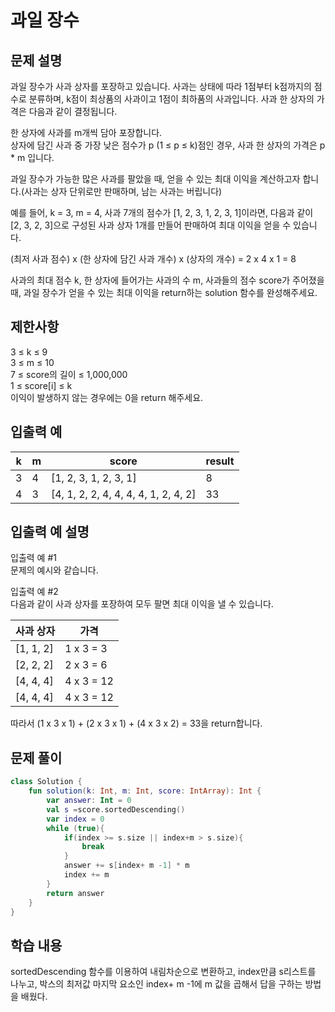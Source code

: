 # 과일 장수
## 문제 설명
과일 장수가 사과 상자를 포장하고 있습니다. 사과는 상태에 따라 1점부터 k점까지의 점수로 분류하며, k점이 최상품의 사과이고 1점이 최하품의 사과입니다. 사과 한 상자의 가격은 다음과 같이 결정됩니다.

한 상자에 사과를 m개씩 담아 포장합니다.     
상자에 담긴 사과 중 가장 낮은 점수가 p (1 ≤ p ≤ k)점인 경우, 사과 한 상자의 가격은 p * m 입니다.     

과일 장수가 가능한 많은 사과를 팔았을 때, 얻을 수 있는 최대 이익을 계산하고자 합니다.(사과는 상자 단위로만 판매하며, 남는 사과는 버립니다)      

예를 들어, k = 3, m = 4, 사과 7개의 점수가 [1, 2, 3, 1, 2, 3, 1]이라면, 다음과 같이 [2, 3, 2, 3]으로 구성된 사과 상자 1개를 만들어 판매하여 최대 이익을 얻을 수 있습니다.

(최저 사과 점수) x (한 상자에 담긴 사과 개수) x (상자의 개수) = 2 x 4 x 1 = 8    

사과의 최대 점수 k, 한 상자에 들어가는 사과의 수 m, 사과들의 점수 score가 주어졌을 때, 과일 장수가 얻을 수 있는 최대 이익을 return하는 solution 함수를 완성해주세요.

## 제한사항
3 ≤ k ≤ 9   
3 ≤ m ≤ 10   
7 ≤ score의 길이 ≤ 1,000,000   
1 ≤ score[i] ≤ k   
이익이 발생하지 않는 경우에는 0을 return 해주세요.   

## 입출력 예
k	| m	| score	| result
---|---|---|---|
3	| 4	| [1, 2, 3, 1, 2, 3, 1]	| 8
4	| 3	| [4, 1, 2, 2, 4, 4, 4, 4, 1, 2, 4, 2]	| 33

## 입출력 예 설명
입출력 예 #1   
문제의 예시와 같습니다.

입출력 예 #2   
다음과 같이 사과 상자를 포장하여 모두 팔면 최대 이익을 낼 수 있습니다.   

사과 상자	| 가격  
---|---|
[1, 1, 2]	| 1 x 3 = 3
[2, 2, 2]	| 2 x 3 = 6
[4, 4, 4]	| 4 x 3 = 12
[4, 4, 4]	| 4 x 3 = 12

따라서 (1 x 3 x 1) + (2 x 3 x 1) + (4 x 3 x 2) = 33을 return합니다.

## 문제 풀이
``` kotlin 
class Solution {
    fun solution(k: Int, m: Int, score: IntArray): Int {
        var answer: Int = 0
        val s =score.sortedDescending()
        var index = 0
        while (true){
            if(index >= s.size || index+m > s.size){
                break
            }
            answer += s[index+ m -1] * m
            index += m
        }
        return answer
    }
}
```
## 학습 내용
sortedDescending 함수를 이용하여 내림차순으로 변환하고, index만큼 s리스트를 나누고, 박스의 최저값 마지막 요소인 index+ m -1에 m 값을 곱해서 답을 구하는 방법을 배웠다.


